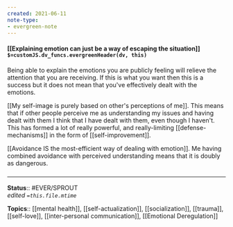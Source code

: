 ```yaml
---
created: 2021-06-11
note-type:
- evergreen-note
---
```


#### [[Explaining emotion can just be a way of escaping the situation]] `$=customJS.dv_funcs.evergreenHeader(dv, this)`

Being able to explain the emotions you are publicly feeling will relieve the attention that you are receiving. If this is what you want then this is a success but it does not mean that you've effectively dealt with the emotions. 

[[My self-image is purely based on other's perceptions of me]]. This means that if other people perceive me as understanding my issues and having dealt with them I think that I have dealt with them, even though I haven't. This has formed a lot of really powerful, and really-limiting [[defense-mechanisms]] in the form of [[self-improvement]]. 

[[Avoidance IS the most-efficient way of dealing with emotion]]. Me having combined avoidance with perceived understanding means that it is doubly as dangerous.

### <hr class="dataviews"/>

**Status**:: #EVER/SPROUT  
*edited `=this.file.mtime`*

**Topics**:: [[mental health]], [[self-actualization]], [[socialization]], [[trauma]], [[self-love]], [[inter-personal communication]], [[Emotional Deregulation]]